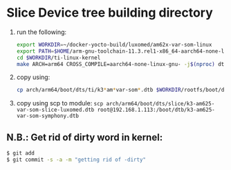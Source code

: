 # Slice Device tree building directory

1. run the following:

    ```bash
    export WORKDIR=~/docker-yocto-build/luxomed/am62x-var-som-linux
    export PATH=$HOME/arm-gnu-toolchain-11.3.rel1-x86_64-aarch64-none-linux-gnu/bin:$PATH
    cd $WORKDIR/ti-linux-kernel
    make ARCH=arm64 CROSS_COMPILE=aarch64-none-linux-gnu- -j$(nproc) dtbs
    ```

2. copy using:

    ```bash
    cp arch/arm64/boot/dts/ti/k3*am*var-som*.dtb $WORKDIR/rootfs/boot/dtb/
    ```

3. copy using scp to module:
    `scp arch/arm64/boot/dts/slice/k3-am625-var-som-slice-luxomed.dtb root@192.168.1.113:/boot/dtb/k3-am625-var-som-symphony.dtb`


## N.B.: Get rid of dirty word in kernel:
```bash
$ git add
$ git commit -s -a -m "getting rid of -dirty"
```
